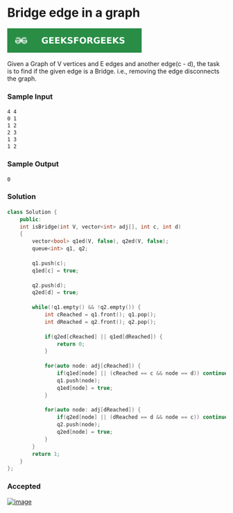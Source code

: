 # Bridge edge in a graph

[![Problem Link](../assets/gfg.svg)](https://practice.geeksforgeeks.org/problems/bridge-edge-in-graph/1#)

Given a Graph of V vertices and E edges and another edge(c - d), the task is to find if the given edge is a Bridge. i.e., removing the edge disconnects the graph.

### Sample Input
```
4 4
0 1
1 2
2 3
1 3
1 2
```
### Sample Output
```
0
```

### Solution
```cpp
class Solution {
	public:
    int isBridge(int V, vector<int> adj[], int c, int d) 
    {
        vector<bool> q1ed(V, false), q2ed(V, false);
        queue<int> q1, q2;

        q1.push(c);
        q1ed[c] = true;

        q2.push(d);
        q2ed[d] = true;

        while(!q1.empty() && !q2.empty()) {
            int cReached = q1.front(); q1.pop();
            int dReached = q2.front(); q2.pop();

            if(q2ed[cReached] || q1ed[dReached]) {
                return 0;
            }

            for(auto node: adj[cReached]) {
                if(q1ed[node] || (cReached == c && node == d)) continue;
                q1.push(node);
                q1ed[node] = true;
            }

            for(auto node: adj[dReached]) {
                if(q2ed[node] || (dReached == d && node == c)) continue;
                q2.push(node);
                q2ed[node] = true;
            }
        }
        return 1;
    }
};
```

### Accepted
[![image](https://user-images.githubusercontent.com/44930179/149377980-4c504861-d45a-4a66-8b0e-91407a61fb1d.png)](https://practice.geeksforgeeks.org/viewSol.php?subId=67a1531e0d0963e0b9e76b42c46ea177&pid=700463&user=jhasuraj)
